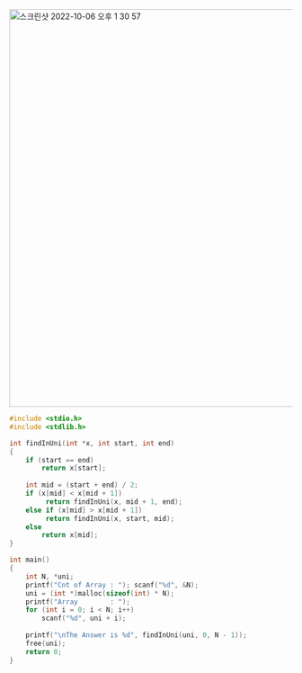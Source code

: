 <img width="707" alt="스크린샷 2022-10-06 오후 1 30 57" src="https://user-images.githubusercontent.com/50629765/194214406-66866572-5b27-4f73-aa46-72796f707005.png">

```C
#include <stdio.h>
#include <stdlib.h>

int findInUni(int *x, int start, int end)
{
    if (start == end)
        return x[start];
    
    int mid = (start + end) / 2;
    if (x[mid] < x[mid + 1])
         return findInUni(x, mid + 1, end);
    else if (x[mid] > x[mid + 1])
         return findInUni(x, start, mid);
    else
        return x[mid];
}

int main()
{
    int N, *uni;
    printf("Cnt of Array : "); scanf("%d", &N);
    uni = (int *)malloc(sizeof(int) * N);
    printf("Array        : ");
    for (int i = 0; i < N; i++) 
        scanf("%d", uni + i);
    
    printf("\nThe Answer is %d", findInUni(uni, 0, N - 1));
    free(uni);
    return 0;
}
```
